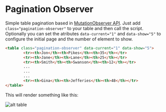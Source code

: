 # Pagination Observer
Simple table pagination based in [MutationObserver API](https://developer.mozilla.org/en/docs/Web/API/MutationObserver).
Just add `class="pagination-observer"` to your table and then call the script. Optionally you can set the atributes  `data-current="1"` and `data-show="5"` to configure the initial page and the number of element to show.
```html
<table class="pagination-observer" data-current="1" data-show="5">
        <tr><th>Jon</th><th>Pikes</th><th>35</th></tr>
        <tr><th>Jane</th><th>Lane</th><th>25</th></tr>
        <tr><th>Smith</th><th>Swanson</th><th>12</th></tr>
        ...
        ...
        ...
        <tr><th>Gina</th><th>Jefferies</th><th>48</th></tr>
</table>
```
This will render something like this:


![alt table](https://cloud.githubusercontent.com/assets/4912547/18040843/f99ff1fe-6d66-11e6-974b-84f5e7525a06.JPG "Table")


